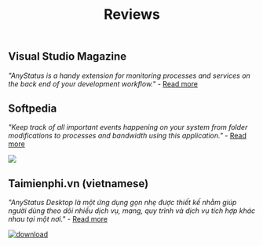 ﻿---
layout: contained-page
title: Reviews
---

## Visual Studio Magazine

_"AnyStatus is a handy extension for monitoring processes and services on the back end of your development workflow."_ - [Read more](https://visualstudiomagazine.com/Articles/2016/09/01/16-New-VS-2015-Extensions.aspx?Page=2)

## Softpedia

_"Keep track of all important events happening on your system from folder modifications to processes and bandwidth using this application."_ - [Read more](http://www.softpedia.com/get/System/System-Info/AnyStatus-Desktop.shtml)

<a href="http://www.softpedia.com/get/System/System-Info/AnyStatus-Desktop.shtml#status" target="blank"><img src="//s1.softpedia-static.com/_img/sp100free.png?1"/></a>

## Taimienphi.vn (vietnamese)

_"AnyStatus Desktop là một ứng dụng gọn nhẹ được thiết kế nhằm giúp người dùng theo dõi nhiều dịch vụ, mạng, quy trình và dịch vụ tích hợp khác nhau tại một nơi."_ - [Read more](http://taimienphi.vn/download-anystatus-desktop-71410)

<a href="http://taimienphi.vn" title="download"><img src="http://taimienphi.vn/Images/bn/reviewed/tmp2.png" title="awarded 5 Stars at Taimienphi" alt="download" /></a>
